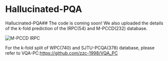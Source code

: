 # Hallucinated-PQA
Hallucinated-PQA##
The code is coming soon!
We also uploaded the details of the k-fold prediction of the IRPC(54) and M-PCCD(232) database.


![M-PCCD IRPC](https://user-images.githubusercontent.com/91246967/230885100-bc7b2b03-cf83-4d3b-807a-fcdc3950f820.png)







For the k-fold split of WPC(740) and SJTU-PCQA(378) database, please refer to VQA-PC:https://github.com/zzc-1998/VQA_PC
